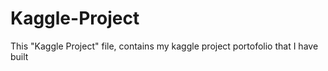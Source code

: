 # Kaggle-Project
This "Kaggle Project" file, contains my kaggle project portofolio that I have built
